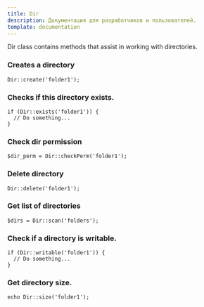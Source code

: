 ```yaml
---
title: Dir
description: Документация для разработчиков и пользователей.
template: documentation
---
```


Dir class contains methods that assist in working with directories.

### Creates a directory
```
Dir::create('folder1');
```

### Checks if this directory exists.
```
if (Dir::exists('folder1')) {
  // Do something...
}
```  

### Check dir permission
```
$dir_perm = Dir::checkPerm('folder1');
```

### Delete directory
```
Dir::delete('folder1');
```

### Get list of directories
```
$dirs = Dir::scan('folders');
```

### Check if a directory is writable.
```
if (Dir::writable('folder1')) {
  // Do something...
}
```

### Get directory size.
```
echo Dir::size('folder1');
```
